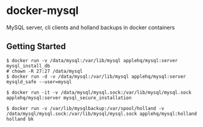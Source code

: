 docker-mysql
============

MySQL server, cli clients and holland backups in docker containers

Getting Started
---------------

```
$ docker run -v /data/mysql:/var/lib/mysql applehq/mysql:server mysql_install_db
# chown -R 27:27 /data/mysql
$ docker run -d -v /data/mysql:/var/lib/mysql applehq/mysql:server mysqld_safe --user=mysql

$ docker run -it -v /data/mysql/mysql.sock:/var/lib/mysql/mysql.sock applehq/mysql:server mysql_secure_installation

$ docker run -v /var/lib/mysqlbackup:/var/spool/holland -v /data/mysql/mysql.sock:/var/lib/mysql/mysql.sock applehq/mysql:holland holland bk
```
